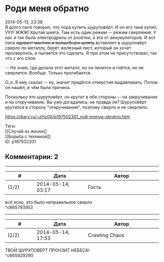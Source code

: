 Роди меня обратно
=================

  
2014-05-13, 23:38  
 Я долго папе говорил, что пора купить шуруповёрт. И он его таки купил. УУУ! ЖЖЖ! Крутая шняга. Там есть один режим -- режим сверления. У нас и так была электродрель от розетки, а эта от аккумуляторов. И вот папа  ~~одевает мантию и волшебную шляпу~~  вставляет в шуруповёрт сверло по металлу, берёт железный лист, который он хочет просверлить, и пытается это сделать. Я при этом не присутствовал, так что с его слов:   
   
 -- Не знаю, где делали этот металл, но он пилится и гнётся, но не сверлится. Вообще. Только прогибается.   
   
 О\_о. Я ему сказал -- ну, значит придётся отверстия выдавливать. Потом он нашёл, в чём была причина.   
   
 Поскольку это шуруповёрт, он крутит в обе стороны -- на закручивание и на откручивание. Вы уже догадались, не правда ли? Шуруповёрт крутился в сторону "откручивания", поэтому сверло и не сверлило.   
  
<https://diary.ru/~zHz00/p197502301_rodi-menya-obratno.htm>  
  
Теги:  
[[Случай из жизни]]  
[[Борьба с техникой]]  
ID: p197502301  


Комментарии: 2
--------------

  


---



|         #         |              Дата              |                     Автор                     |           ID           |
| --- | --- | --- | --- |
| (1/2) | 2014-05-14, 03:17 | Гость | c665793953 |

  
 всё ясно, это было неправильное сверло   
 ^c665793953

---



|         #         |              Дата              |                     Автор                     |           ID           |
| --- | --- | --- | --- |
| (2/2) | 2014-05-14, 17:53 | Crawling Chaos | c665829290 |

  
 ТВОЙ ШУРУПОВЕРТ ПРОНЗИТ НЕБЕСА!   
 ^c665829290